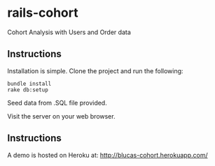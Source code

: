 rails-cohort
============

Cohort Analysis with Users and Order data

## Instructions
Installation is simple.  Clone the project and run the following:

``` 
bundle install
rake db:setup
```
Seed data from .SQL file provided.

Visit the server on your web browser. 


## Instructions
A demo is hosted on Heroku at: http://blucas-cohort.herokuapp.com/
